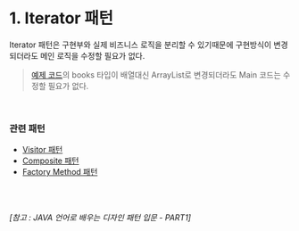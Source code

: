 # 1. Iterator 패턴

Iterator 패턴은 구현부와 실제 비즈니스 로직을 분리할 수 있기때문에 구현방식이 변경되더라도 메인 로직을 수정할 필요가 없다.
> [예제 코드](https://github.com/taewonMin/TIL/blob/main/Book/DesignPattern/SampleCode/Pattern_01_Iterator/BookShelf.java)의 books 타입이 배열대신 ArrayList로 변경되더라도 Main 코드는 수정할 필요가 없다.

<br>

### 관련 패턴
- [Visitor 패턴]()
- [Composite 패턴]()
- [Factory Method 패턴]()

<br>
<br>

*[참고 : JAVA 언어로 배우는 디자인 패턴 입문 - PART1]*
